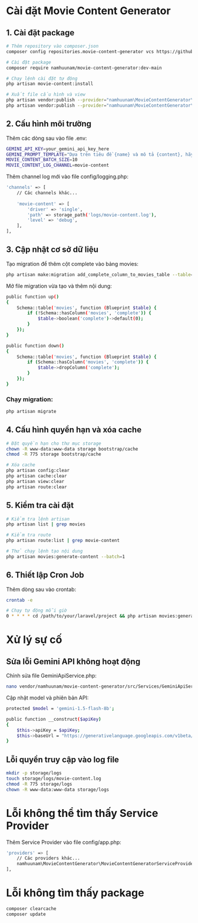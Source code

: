 # Cài đặt Movie Content Generator
## 1. Cài đặt package
```bash
# Thêm repository vào composer.json
composer config repositories.movie-content-generator vcs https://github.com/namhuunam/movie-content-generator.git

# Cài đặt package
composer require namhuunam/movie-content-generator:dev-main

# Chạy lệnh cài đặt tự động
php artisan movie-content:install

# Xuất file cấu hình và view
php artisan vendor:publish --provider="namhuunam\MovieContentGenerator\MovieContentGeneratorServiceProvider" --tag="config"
php artisan vendor:publish --provider="namhuunam\MovieContentGenerator\MovieContentGeneratorServiceProvider" --tag="views"
```
## 2. Cấu hình môi trường
Thêm các dòng sau vào file .env:
```bash
GEMINI_API_KEY=your_gemini_api_key_here
GEMINI_PROMPT_TEMPLATE="Dựa trên tiêu đề {name} và mô tả {content}, hãy viết một bài viết về phim chuẩn SEO với độ dài khoảng 150 đến 300 từ tránh trùng lặp nội dung với nội dung các website khác. Ngôn ngữ 100% tiếng việt, tuyệt đối không dùng Markdown, không chèn ảnh, không chèn bất kỳ link, và ký tự đặc biệt nào."
MOVIE_CONTENT_BATCH_SIZE=10
MOVIE_CONTENT_LOG_CHANNEL=movie-content
```
Thêm channel log mới vào file config/logging.php:
```bash
'channels' => [
    // Các channels khác...
    
    'movie-content' => [
        'driver' => 'single',
        'path' => storage_path('logs/movie-content.log'),
        'level' => 'debug',
    ],
],
```
## 3. Cập nhật cơ sở dữ liệu
Tạo migration để thêm cột complete vào bảng movies:
```bash
php artisan make:migration add_complete_column_to_movies_table --table=movies
```
Mở file migration vừa tạo và thêm nội dung:
```bash
public function up()
{
    Schema::table('movies', function (Blueprint $table) {
        if (!Schema::hasColumn('movies', 'complete')) {
            $table->boolean('complete')->default(0);
        }
    });
}

public function down()
{
    Schema::table('movies', function (Blueprint $table) {
        if (Schema::hasColumn('movies', 'complete')) {
            $table->dropColumn('complete');
        }
    });
}
```
### Chạy migration:
```bash
php artisan migrate
```
## 4. Cấu hình quyền hạn và xóa cache
```bash
# Đặt quyền hạn cho thư mục storage
chown -R www-data:www-data storage bootstrap/cache
chmod -R 775 storage bootstrap/cache

# Xóa cache
php artisan config:clear
php artisan cache:clear
php artisan view:clear
php artisan route:clear
```
## 5. Kiểm tra cài đặt
```bash
# Kiểm tra lệnh artisan
php artisan list | grep movies

# Kiểm tra route
php artisan route:list | grep movie-content

# Thử chạy lệnh tạo nội dung
php artisan movies:generate-content --batch=1
```
## 6. Thiết lập Cron Job
Thêm dòng sau vào crontab:
```bash
crontab -e
```
```bash
# Chạy tự động mỗi giờ
0 * * * * cd /path/to/your/laravel/project && php artisan movies:generate-content --force >> /dev/null 2>&1
```
# Xử lý sự cố
## Sửa lỗi Gemini API không hoạt động
Chỉnh sửa file GeminiApiService.php:
```bash
nano vendor/namhuunam/movie-content-generator/src/Services/GeminiApiService.php
```
Cập nhật model và phiên bản API:
```bash
protected $model = 'gemini-1.5-flash-8b';

public function __construct($apiKey)
{
    $this->apiKey = $apiKey;
    $this->baseUrl = "https://generativelanguage.googleapis.com/v1beta/models/{$this->model}:generateContent";
}
```
## Lỗi quyền truy cập vào log file
```bash
mkdir -p storage/logs
touch storage/logs/movie-content.log
chmod -R 775 storage/logs
chown -R www-data:www-data storage/logs
```
# Lỗi không thể tìm thấy Service Provider
Thêm Service Provider vào file config/app.php:
```bash
'providers' => [
    // Các providers khác...
    namhuunam\MovieContentGenerator\MovieContentGeneratorServiceProvider::class,
],
```
# Lỗi không tìm thấy package
```bash
composer clearcache
composer update
```

```bash

```
